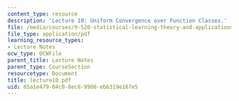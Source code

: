 ```yaml
---
content_type: resource
description: 'Lecture 10: Uniform Convergence over Function Classes.'
file: /media/courses/9-520-statistical-learning-theory-and-applications-spring-2003/85a1e47904c08ec89960eb6319e167e5_lecture10.pdf
file_type: application/pdf
learning_resource_types:
- Lecture Notes
ocw_type: OCWFile
parent_title: Lecture Notes
parent_type: CourseSection
resourcetype: Document
title: lecture10.pdf
uid: 85a1e479-04c0-8ec8-9960-eb6319e167e5
---
```

